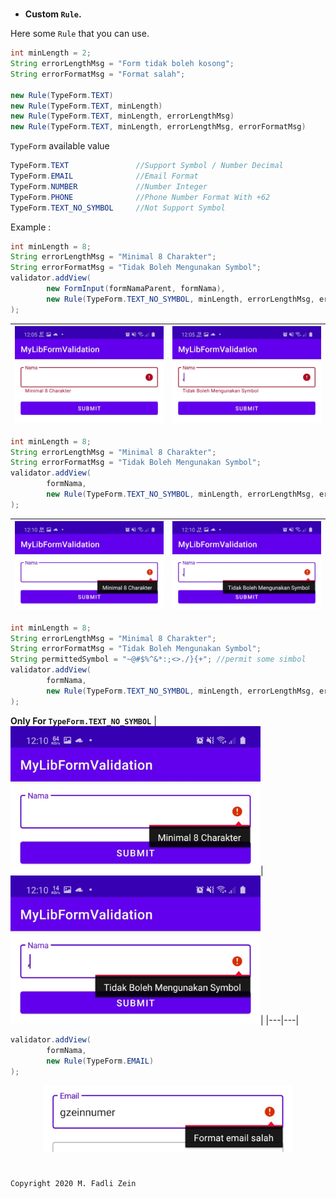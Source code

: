 #
- **Custom `Rule`.**

Here some `Rule` that you can use.
```java
int minLength = 2;
String errorLengthMsg = "Form tidak boleh kosong";
String errorFormatMsg = "Format salah";

new Rule(TypeForm.TEXT)
new Rule(TypeForm.TEXT, minLength)
new Rule(TypeForm.TEXT, minLength, errorLengthMsg)
new Rule(TypeForm.TEXT, minLength, errorLengthMsg, errorFormatMsg)
```
`TypeForm` available value
```java
TypeForm.TEXT               //Support Symbol / Number Decimal
TypeForm.EMAIL              //Email Format
TypeForm.NUMBER             //Number Integer
TypeForm.PHONE              //Phone Number Format With +62
TypeForm.TEXT_NO_SYMBOL     //Not Support Symbol
```
Example :
```java
int minLength = 8;
String errorLengthMsg = "Minimal 8 Charakter";
String errorFormatMsg = "Tidak Boleh Mengunakan Symbol";
validator.addView(
        new FormInput(formNamaParent, formNama),
        new Rule(TypeForm.TEXT_NO_SYMBOL, minLength, errorLengthMsg, errorFormatMsg)
);
```

|<img src="https://github.com/gzeinnumer/AndroidFormValidation/blob/master/preview/example14.jpg" width="400"/>|<img src="https://github.com/gzeinnumer/AndroidFormValidation/blob/master/preview/example15.jpg" width="400"/>|
|---|---|

```java
int minLength = 8;
String errorLengthMsg = "Minimal 8 Charakter";
String errorFormatMsg = "Tidak Boleh Mengunakan Symbol";
validator.addView(
        formNama,
        new Rule(TypeForm.TEXT_NO_SYMBOL, minLength, errorLengthMsg, errorFormatMsg)
);
```

|<img src="https://github.com/gzeinnumer/AndroidFormValidation/blob/master/preview/example16.jpg" width="400"/>|<img src="https://github.com/gzeinnumer/AndroidFormValidation/blob/master/preview/example17.jpg" width="400"/>|
|---|---|


```java
int minLength = 8;
String errorLengthMsg = "Minimal 8 Charakter";
String errorFormatMsg = "Tidak Boleh Mengunakan Symbol";
String permittedSymbol = "~@#$%^&*:;<>./}{+"; //permit some simbol
validator.addView(
        formNama,
        new Rule(TypeForm.TEXT_NO_SYMBOL, minLength, errorLengthMsg, errorFormatMsg, permittedSymbol)
);
```
**Only For `TypeForm.TEXT_NO_SYMBOL`**
|<img src="https://github.com/gzeinnumer/AndroidFormValidation/blob/master/preview/example16.jpg" width="400"/>|<img src="https://github.com/gzeinnumer/AndroidFormValidation/blob/master/preview/example17.jpg" width="400"/>|
|---|---|

```java
validator.addView(
        formNama,
        new Rule(TypeForm.EMAIL)
);
```

<p align="center">
    <img src="https://github.com/gzeinnumer/AndroidFormValidation/blob/master/preview/example18.jpg" width="400"/>
<p>

#
```
Copyright 2020 M. Fadli Zein
```